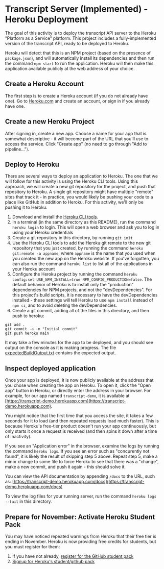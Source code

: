 # Transcript Server (Implemented) - Heroku Deployment

The goal of this activity is to deploy the transcript API server to the Heroku "Platform as a Service" platform. This project includes a fully-implemented version of the transcript API, ready to be deployed to Heroku.

Heroku will detect that this is an NPM project (based on the presence of `package.json`), and will automatically install its dependencies and then run the command `npm start` to run the application. Heroku will then make this application available publicly at the web address of your choice.

## Create a Heroku Account
The first step is to create a Heroku account (if you do not already have one).
Go to [Heroku.com](https://www.heroku.com) and create an account, or sign in if you already have one.

## Create a new Heroku Project
After signing in, create a new app. Choose a name for your app that is somewhat descriptive - it will become part of the URL that you'll use to access the service. Click "Create app" (no need to go through "Add to pipeline...").

## Deploy to Heroku
There are several ways to deploy an application to Heroku. The one that we will follow for this activity is using the Heroku CLI tools. Using this approach, we will create a new git repository for the project, and push that repository to Heroku. A single git repository might have multiple "remote" sites that track it - in practice, you would likely be pushing your code to a place like GitHub in addition to Heroku. For this activity, we'll only be pushing it to Heroku. 

1. Download and install the [Heroku CLI tools](https://devcenter.heroku.com/articles/heroku-command-line). 
2. In a terminal (in the same directory as this README), run the command `heroku login` to login. This will open a web browser and ask you to log in using your Heroku credentials 
3. Create a git repository in this directory, by running `git init`
4. Use the Heroku CLI tools to add the Heroku git remote to the new git repository that you just created, by running the command `heroku git:remote -a appname`, where `appname` is the name that you used when you created the new app on the Heroku website. If you've forgotten, you can also run the command `heroku list` to list all of the applications in your Heroku account
5. Configure the Heroku project by running the command `heroku config:set USE_NPM_INSTALL=true NPM_CONFIG_PRODUCTION=false`. The default behavior of Heroku is to install only the "production" dependencies for NPM projects, and not the "devDependencies". For this project's build scripts, it is necessary to have the devDependencies installed - these settings will tell Heroku to use `npm install` instead of `npm ci`, and to avoid deleting the devDependencies.
6. Create a git commit, adding all of the files in this directory, and then push to heroku:
```
git add .
git commit -a -m "Initial commit"
git push heroku main
```

It may take a few minutes for the app to be deployed, and you should see output on the console as it is making progress. The file [expectedBuildOutput.txt](expectedBuildOutput.txt) contains the expected output.


## Inspect deployed application
Once your app is deployed, it is now publicly available at the address that you chose when creating the app on Heroku. To open it, click the "Open app" button in Heroku, or directly enter the address in your browser. For example, for our app named `transcript-demo`, it is available at  [https://transcript-demo.herokuapp.com](https://transcript-demo.herokuapp.com).

You might notice that the first time that you access the site, it takes a few seconds for it to load (and then repeated requests load much faster). This is because Heroku's free-tier product doesn't run your app continuously, but only starts it once a request is received (and then spins it down after a time of inactivity).

If you see an "Application error" in the browser, examine the logs by running the command `heroku logs`. If you see an error such as "concurently not found", it is likely the result of skipping step 5 above. Repeat step 5, make a minor change to some file to force Heroku to see that there was a "change", make a new commit, and push it again - this should solve it.

You can view the API documentation by appending `/docs` to the URL, such as: [https://transcript-demo.herokuapp.com/docs](https://transcript-demo.herokuapp.com/docs)

To view the log files for your running server, run the command `heroku logs --tail` in this directory.
## Prepare for November: Activate Heroku Student Pack
You may have noticed repeated warnings from Heroku that their free tier is ending in November. Heroku is now providing free credits for students, but you must register for them:
   1. If you have not already, [register for the GitHub student pack](https://education.github.com/pack)
   2. [Signup for Heroku's student/github pack](https://www.heroku.com/github-students/signup)

